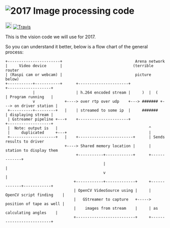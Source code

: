 # ![2017 Image processing code](https://rawgit.com/HarkerRobo/ImageProcessing2017-python/master/images/logo.svg)

[<img src="http://forthebadge.com/images/badges/made-with-python.svg" height="20" alt="Made with Python" />](https://xkcd.com/353/)
[![Travis](https://img.shields.io/travis/HarkerRobo/ImageProcessing2017-python.svg?style=flat-square)](https://travis-ci.org/HarkerRobo/ImageProcessing2017-python)

This is the vision code we will use for 2017.

So you can understand it better, below is a flow chart of the general process:

    +-----------------------+                                Arena network
    |     Video device      |                               (terrible router
    | (Raspi cam or webcam) |                                picture below)
    +-----------+-----------+      +----------------------+                 +-------------------+
                |                  | h.264 encoded stream |     )  |  (     | Program running   |
                v             +----> over rtp over udp    +---> ####### +---> on driver station |
     +----------+---------+   |    | streamed to some ip  |     #######     | displaying stream |
     | Gstreamer pipeline +---+    +----------------------+                 +-------------------+
     |  Note: output is   |                                        ^
     |     duplicated     +---+                                    |
     +--------------------+   |    +------------------------+      | Sends results to driver
                              +----> Shared memory location |      | station to display them
                                   +-----------+------------+      +-------------+
                                               |                                 |
                                               v                                 |
                                  +------------+-------------+     +-------------+------------+
                                  | OpenCV VideoSource using |     | OpenCV script finding    |
                                  |   GStreamer to capture   +-----> position of tape as well |
                                  |    images from stream    |     | as calculating angles    |
                                  +--------------------------+     +--------------------------+

